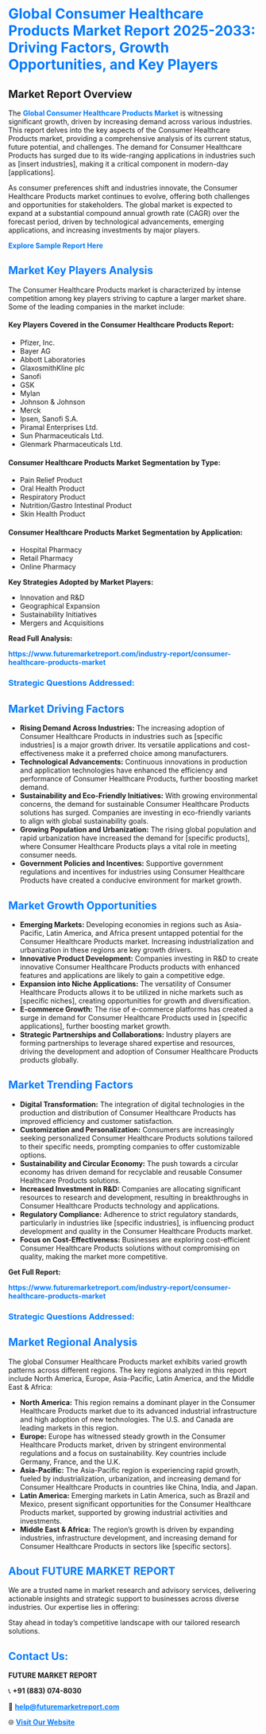 <h1 style="color: #007BFF;">Global Consumer Healthcare Products Market Report 2025-2033: Driving Factors, Growth Opportunities, and Key Players</h1>

<section id="overview">
<h2>Market Report Overview</h2>
<p>The <a href="https://www.futuremarketreport.com/industry-report/consumer-healthcare-products-market" style="color: #007BFF; text-decoration: none;"><strong>Global Consumer Healthcare Products Market</strong></a> is witnessing significant growth, driven by increasing demand across various industries. This report delves into the key aspects of the Consumer Healthcare Products market, providing a comprehensive analysis of its current status, future potential, and challenges. The demand for Consumer Healthcare Products has surged due to its wide-ranging applications in industries such as [insert industries], making it a critical component in modern-day [applications].</p>
<p>As consumer preferences shift and industries innovate, the Consumer Healthcare Products market continues to evolve, offering both challenges and opportunities for stakeholders. The global market is expected to expand at a substantial compound annual growth rate (CAGR) over the forecast period, driven by technological advancements, emerging applications, and increasing investments by major players.</p>
</section>

<section id="overview">
<p><a href="https://www.futuremarketreport.com/request-sample/reportId=91097" style="color: #007BFF; text-decoration: none;"><strong>Explore Sample Report Here</strong></a></p>
</section>

<section id="key-players">
<h2 style="color: #007BFF;">Market Key Players Analysis</h2>
<p>The Consumer Healthcare Products market is characterized by intense competition among key players striving to capture a larger market share. Some of the leading companies in the market include:</p>
<h4>Key Players Covered in the Consumer Healthcare Products Report:</h4>
<ul><li>Pfizer, Inc.</li><li>Bayer AG</li><li>Abbott Laboratories</li><li>GlaxosmithKline plc</li><li>Sanofi</li><li>GSK</li><li>Mylan</li><li>Johnson &amp; Johnson</li><li>Merck</li><li>Ipsen, Sanofi S.A.</li><li>Piramal Enterprises Ltd.</li><li>Sun Pharmaceuticals Ltd.</li><li>Glenmark Pharmaceuticals Ltd.</li></ul>
<h4>Consumer Healthcare Products Market Segmentation by Type:</h4>
<ul><li>Pain Relief Product</li><li>Oral Health Product</li><li>Respiratory Product</li><li>Nutrition/Gastro Intestinal Product</li><li>Skin Health Product</li></ul>

<h4>Consumer Healthcare Products Market Segmentation by Application:</h4>
<ul><li>Hospital Pharmacy</li><li>Retail Pharmacy</li><li>Online Pharmacy</li></ul>
<p><strong>Key Strategies Adopted by Market Players:</strong></p>
<ul>
<li>Innovation and R&D</li>
<li>Geographical Expansion</li>
<li>Sustainability Initiatives</li>
<li>Mergers and Acquisitions</li>
</ul>
</section>

<section>
<p><strong>Read Full Analysis: </strong></p><a href="https://www.futuremarketreport.com/industry-report/consumer-healthcare-products-market" style="color: #007BFF; text-decoration: none;"><strong>https://www.futuremarketreport.com/industry-report/consumer-healthcare-products-market</strong></a>
<h3 style="color: #007BFF;">Strategic Questions Addressed:</h3>
</section>

<section id="driving-factors">
<h2 style="color: #007BFF;">Market Driving Factors</h2>
<ul>
<li><strong>Rising Demand Across Industries:</strong> The increasing adoption of Consumer Healthcare Products in industries such as [specific industries] is a major growth driver. Its versatile applications and cost-effectiveness make it a preferred choice among manufacturers.</li>
<li><strong>Technological Advancements:</strong> Continuous innovations in production and application technologies have enhanced the efficiency and performance of Consumer Healthcare Products, further boosting market demand.</li>
<li><strong>Sustainability and Eco-Friendly Initiatives:</strong> With growing environmental concerns, the demand for sustainable Consumer Healthcare Products solutions has surged. Companies are investing in eco-friendly variants to align with global sustainability goals.</li>
<li><strong>Growing Population and Urbanization:</strong> The rising global population and rapid urbanization have increased the demand for [specific products], where Consumer Healthcare Products plays a vital role in meeting consumer needs.</li>
<li><strong>Government Policies and Incentives:</strong> Supportive government regulations and incentives for industries using Consumer Healthcare Products have created a conducive environment for market growth.</li>
</ul>
</section>

<section id="growth-opportunities">
<h2 style="color: #007BFF;">Market Growth Opportunities</h2>
<ul>
<li><strong>Emerging Markets:</strong> Developing economies in regions such as Asia-Pacific, Latin America, and Africa present untapped potential for the Consumer Healthcare Products market. Increasing industrialization and urbanization in these regions are key growth drivers.</li>
<li><strong>Innovative Product Development:</strong> Companies investing in R&D to create innovative Consumer Healthcare Products products with enhanced features and applications are likely to gain a competitive edge.</li>
<li><strong>Expansion into Niche Applications:</strong> The versatility of Consumer Healthcare Products allows it to be utilized in niche markets such as [specific niches], creating opportunities for growth and diversification.</li>
<li><strong>E-commerce Growth:</strong> The rise of e-commerce platforms has created a surge in demand for Consumer Healthcare Products used in [specific applications], further boosting market growth.</li>
<li><strong>Strategic Partnerships and Collaborations:</strong> Industry players are forming partnerships to leverage shared expertise and resources, driving the development and adoption of Consumer Healthcare Products products globally.</li>
</ul>
</section>

<section id="trending-factors">
<h2 style="color: #007BFF;">Market Trending Factors</h2>
<ul>
<li><strong>Digital Transformation:</strong> The integration of digital technologies in the production and distribution of Consumer Healthcare Products has improved efficiency and customer satisfaction.</li>
<li><strong>Customization and Personalization:</strong> Consumers are increasingly seeking personalized Consumer Healthcare Products solutions tailored to their specific needs, prompting companies to offer customizable options.</li>
<li><strong>Sustainability and Circular Economy:</strong> The push towards a circular economy has driven demand for recyclable and reusable Consumer Healthcare Products solutions.</li>
<li><strong>Increased Investment in R&D:</strong> Companies are allocating significant resources to research and development, resulting in breakthroughs in Consumer Healthcare Products technology and applications.</li>
<li><strong>Regulatory Compliance:</strong> Adherence to strict regulatory standards, particularly in industries like [specific industries], is influencing product development and quality in the Consumer Healthcare Products market.</li>
<li><strong>Focus on Cost-Effectiveness:</strong> Businesses are exploring cost-efficient Consumer Healthcare Products solutions without compromising on quality, making the market more competitive.</li>
</ul>
</section>

<section>
<p><strong>Get Full Report: </strong></p><a href="https://www.futuremarketreport.com/industry-report/consumer-healthcare-products-market" style="color: #007BFF; text-decoration: none;"><strong>https://www.futuremarketreport.com/industry-report/consumer-healthcare-products-market</strong></a>
<h3 style="color: #007BFF;">Strategic Questions Addressed:</h3>
</section>


<section id="regional-analysis">
<h2 style="color: #007BFF;">Market Regional Analysis</h2>
<p>The global Consumer Healthcare Products market exhibits varied growth patterns across different regions. The key regions analyzed in this report include North America, Europe, Asia-Pacific, Latin America, and the Middle East & Africa:</p>
<ul>
<li><strong>North America:</strong> This region remains a dominant player in the Consumer Healthcare Products market due to its advanced industrial infrastructure and high adoption of new technologies. The U.S. and Canada are leading markets in this region.</li>
<li><strong>Europe:</strong> Europe has witnessed steady growth in the Consumer Healthcare Products market, driven by stringent environmental regulations and a focus on sustainability. Key countries include Germany, France, and the U.K.</li>
<li><strong>Asia-Pacific:</strong> The Asia-Pacific region is experiencing rapid growth, fueled by industrialization, urbanization, and increasing demand for Consumer Healthcare Products in countries like China, India, and Japan.</li>
<li><strong>Latin America:</strong> Emerging markets in Latin America, such as Brazil and Mexico, present significant opportunities for the Consumer Healthcare Products market, supported by growing industrial activities and investments.</li>
<li><strong>Middle East & Africa:</strong> The region’s growth is driven by expanding industries, infrastructure development, and increasing demand for Consumer Healthcare Products in sectors like [specific sectors].</li>
</ul>
</section>

<footer>
<h2 style="color: #007BFF;">About FUTURE MARKET REPORT</h2>
<p>We are a trusted name in market research and advisory services, delivering actionable insights and strategic support to businesses across diverse industries. Our expertise lies in offering:</p>

<p>Stay ahead in today’s competitive landscape with our tailored research solutions.</p>

<h2 style="color: #007BFF;">Contact Us:</h2>
<p><strong>FUTURE MARKET REPORT</strong></p>
<p>📞 <strong>+91 (883) 074-8030</strong></p>
<p>📧 <strong><a href="mailto:help@futuremarketreport.com" style="color: #007BFF;">help@futuremarketreport.com</a></strong></p>
<p>🌐 <strong><a href="https://www.futuremarketreport.com/" style="color: #007BFF;">Visit Our Website</a></strong></p>
</footer>